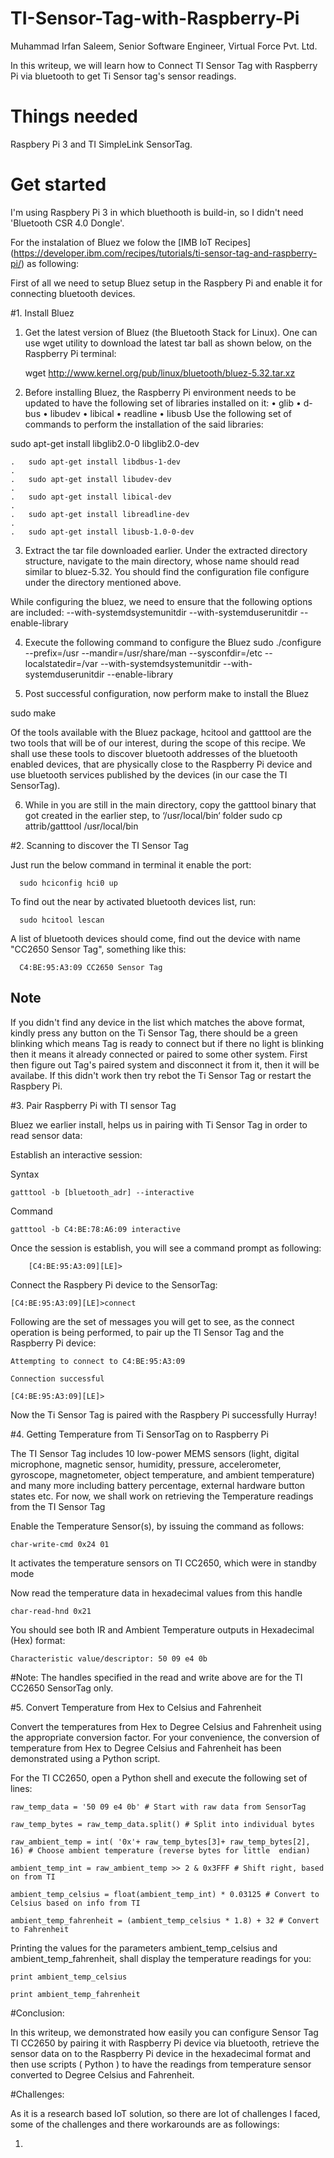 # TI-Sensor-Tag-with-Raspberry-Pi

Muhammad Irfan Saleem, Senior Software Engineer, Virtual Force Pvt. Ltd.

In this writeup, we will learn how to Connect TI Sensor Tag with Raspberry Pi via bluetooth to get Ti Sensor tag's sensor readings.

# Things needed
 
   Raspbery Pi 3 and TI SimpleLink SensorTag.
   
# Get started

I'm using Raspbery Pi 3 in which bluethooth is build-in, so I didn't need 'Bluetooth CSR 4.0 Dongle'.

For the instalation of Bluez we folow the [IMB IoT Recipes] (https://developer.ibm.com/recipes/tutorials/ti-sensor-tag-and-raspberry-pi/)
as following:

First of all we need to setup Bluez setup in the Raspbery Pi and enable it for connecting bluetooth devices.

#1. Install Bluez

 1. Get the latest version of Bluez (the Bluetooth Stack for Linux). One can use wget utility to download the latest tar ball as shown      below, on the Raspberry Pi terminal:
 
	 wget http://www.kernel.org/pub/linux/bluetooth/bluez-5.32.tar.xz   
 
 2. Before installing Bluez, the Raspberry Pi environment needs to be updated to have the following set of libraries installed on it:
	•	glib
	•	d-bus
	•	libudev
	•	libical
	•	readline
	•	libusb
	Use the following set of commands to perform the installation of the said libraries:
 
 sudo apt-get install libglib2.0-0 libglib2.0-dev 
		
	.	sudo apt-get install libdbus-1-dev 
	.	
	.	sudo apt-get install libudev-dev 
	.	
	.	sudo apt-get install libical-dev 
	.	
	.	sudo apt-get install libreadline-dev
	.	
	.	sudo apt-get install libusb-1.0-0-dev
 
 3. Extract the tar file downloaded earlier. Under the extracted directory structure, navigate to the main directory, whose name should read similar to bluez-5.32. You should find the configuration file configure under the directory mentioned above.
 
 While configuring the bluez, we need to ensure that the following options are included:
 --with-systemdsystemunitdir  --with-systemduserunitdir   --enable-library
 
 4. Execute the following command to configure the Bluez
 sudo ./configure --prefix=/usr --mandir=/usr/share/man --sysconfdir=/etc --localstatedir=/var --with-systemdsystemunitdir --with-systemduserunitdir --enable-library
 
 5. Post successful configuration, now perform make to install the Bluez
 
 sudo make
 
 Of the tools available with the Bluez package, hcitool and gatttool are the two tools that will be of our interest, during the scope of this recipe. We shall use these tools to discover bluetooth addresses of the bluetooth enabled devices, that are physically close to the Raspberry Pi device and use bluetooth services published by the devices (in our case the TI SensorTag).
 
 6. While in you are still in the main directory, copy the gatttool binary that got created in the earlier step, to ‘/usr/local/bin‘ folder
 sudo cp attrib/gatttool /usr/local/bin

#2. Scanning to discover the TI Sensor Tag

Just run the below command in terminal it enable the port:
  
      sudo hciconfig hci0 up
 
To find out the near by activated bluetooth devices list, run: 

      sudo hcitool lescan
      
A list of bluetooth devices should come, find out the device with name "CC2650 Sensor Tag", something like this:

      C4:BE:95:A3:09 CC2650 Sensor Tag
## Note   
If you didn't find any device in the list which matches the above format, kindly press any button on the Ti Sensor Tag, there should be a green blinking which means Tag is ready to connect but if there no light is blinking then it means it already connected or paired to some other system. First then figure out Tag's paired system and disconnect it from it, then it will be availabe. 
If this didn't work then try rebot the Ti Sensor Tag or restart the Raspbery Pi.

#3. Pair Raspberry Pi with TI sensor Tag

Bluez we earlier install, helps us in pairing with Ti Sensor Tag in order to read sensor data:

Establish an interactive session:

Syntax

 	gatttool -b [bluetooth_adr] --interactive

Command

	gatttool -b C4:BE:78:A6:09 interactive
	
Once the session is establish, you will see a command prompt as following:

    	[C4:BE:95:A3:09][LE]>
Connect the Raspbery Pi device to the SensorTag:

	[C4:BE:95:A3:09][LE]>connect
Following are the set of messages you will get to see, as the connect operation is being performed, to pair up the TI Sensor Tag and the Raspberry Pi device:

	Attempting to connect to C4:BE:95:A3:09

	Connection successful

	[C4:BE:95:A3:09][LE]>
Now the Ti Sensor Tag is paired with the Raspbery Pi successfully Hurray!

#4. Getting Temperature from Ti SensorTag on to Raspberry Pi

The TI Sensor Tag includes 10 low-power MEMS sensors (light, digital microphone, magnetic sensor, humidity, pressure, accelerometer, gyroscope, magnetometer, object temperature, and ambient temperature) and many more including battery percentage, external hardware button states etc. For now, we shall work on retrieving the Temperature readings from the TI Sensor Tag

Enable the Temperature Sensor(s), by issuing the command as follows:

    char-write-cmd 0x24 01

It activates the temperature sensors on TI CC2650, which were in standby mode

Now read the temperature data in hexadecimal values from this handle

    char-read-hnd 0x21
    
You should see both IR and Ambient Temperature outputs in Hexadecimal (Hex) format:

    Characteristic value/descriptor: 50 09 e4 0b
    
#Note: 
The handles specified in the read and write above are for the TI CC2650 SensorTag only.

#5. Convert Temperature from Hex to Celsius and Fahrenheit

Convert the temperatures from Hex to Degree Celsius and Fahrenheit using the appropriate conversion factor. For your convenience, the conversion of temperature from Hex to Degree Celsius and Fahrenheit has been demonstrated using a Python script.

For the TI CC2650, open a Python shell and execute the following set of lines:

	raw_temp_data = '50 09 e4 0b' # Start with raw data from SensorTag

	raw_temp_bytes = raw_temp_data.split() # Split into individual bytes

	raw_ambient_temp = int( '0x'+ raw_temp_bytes[3]+ raw_temp_bytes[2], 16) # Choose ambient temperature (reverse bytes for little 	endian)

	ambient_temp_int = raw_ambient_temp >> 2 & 0x3FFF # Shift right, based on from TI

	ambient_temp_celsius = float(ambient_temp_int) * 0.03125 # Convert to Celsius based on info from TI

	ambient_temp_fahrenheit = (ambient_temp_celsius * 1.8) + 32 # Convert to Fahrenheit
	
Printing the values for the parameters ambient_temp_celsius and ambient_temp_fahrenheit, shall display the temperature readings for you:

	print ambient_temp_celsius

	print ambient_temp_fahrenheit

#Conclusion:

In this writeup, we demonstrated how easily you can configure Sensor Tag TI CC2650 by pairing it with Raspberry Pi device via bluetooth, retrieve the sensor data on to the Raspberry Pi device in the hexadecimal format and then use scripts ( Python ) to have the readings from temperature sensor converted to Degree Celsius and Fahrenheit. 

#Challenges:

As it is a research based IoT solution, so there are lot of challenges I faced, some of the challenges and there workarounds are as followings:

1. 

